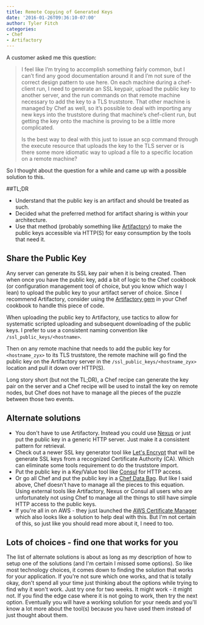 ```yaml
---
title: Remote Copying of Generated Keys
date: '2016-01-26T09:36:10-07:00'
author: Tyler Fitch
categories:
- Chef
- Artifactory
---
```

A customer asked me this question:

> I feel like I’m trying to accomplish something fairly common, but I can’t find any good documentation around it and I’m not sure of the correct design pattern to use here. On each machine during a chef-client run, I need to generate an SSL keypair, upload the public key to another server, and the run commands on that remote machine necessary to add the key to a TLS truststore. That other machine is managed by Chef as well, so it’s possible to deal with importing any new keys into the truststore during that machine’s chef-client run, but getting the key onto the machine is proving to be a little more complicated.
>
> Is the best way to deal with this just to issue an scp command through the execute resource that uploads the key to the TLS server or is there some more idiomatic way to upload a file to a specific location on a remote machine?

So I thought about the question for a while and came up with a possible solution to this.

##TL;DR
* Understand that the public key is an artifact and should be treated as such.
* Decided what the preferred method for artifact sharing is within your architecture.
* Use that method (probably something like [Artifactory](https://www.jfrog.com/artifactory/)) to make the public keys accessible via HTTP(S) for easy consumption by the tools that need it.

## Share the Public Key

Any server can generate its SSL key pair when it is being created.  Then when once you have the public key, add a bit of logic to the Chef cookbook (or configuration management tool of choice, but you know which way I lean) to upload the public key to your artifact server of choice.  Since I recommend Artifactory, consider using the [Artifactory gem](https://github.com/chef/artifactory-client) in your Chef cookbook to handle this piece of code.

When uploading the public key to Artifactory, use tactics to allow for systematic scripted uploading and subsequent downloading of the public keys.  I prefer to use a consistent naming convention like `/ssl_public_keys/<hostname>`.

Then on any remote machine that needs to add the public key for `<hostname_zyx>` to its TLS truststore, the remote machine will go find the public key on the Artifactory server in the `/ssl_public_keys/<hostname_zyx>` location and pull it down over HTTP(S).

Long story short (but not the TL;DR), a Chef recipe can generate the key pair on the server and a Chef recipe will be used to install the key on remote nodes, but Chef does not have to manage all the pieces of the puzzle between those two events.

## Alternate solutions
* You don't have to use Artifactory.  Instead you could use [Nexus](http://www.sonatype.org/nexus/) or just put the public key in a generic HTTP server.  Just make it a consistent pattern for retrieval.
* Check out a newer SSL key generator tool like [Let's Encrypt](https://letsencrypt.org/) that will be generate SSL keys from a recognized Certificate Authority (CA).  Which can eliminate some tools requirement to do the truststore import.
* Put the public key in a Key/Value tool like [Consul](https://www.consul.io/intro/getting-started/kv.html) for HTTP access.
* Or go all Chef and put the public key in a [Chef Data Bag](https://docs.chef.io/data_bags.html).  But like I said above, Chef doesn't have to manage all the pieces to this equation.  Using external tools like Artifactory, Nexus or Consul all users who are unfortunately not using Chef to manage all the things to still have simple HTTP access to the public keys.
* If you're all in on AWS - they just launched the [AWS Certificate Manager](https://aws.amazon.com/blogs/aws/new-aws-certificate-manager-deploy-ssltls-based-apps-on-aws/) which also looks like a solution to help deal with this.  But I'm not certain of this, so just like you should read more about it, I need to too.

## Lots of choices - find one that works for you
The list of alternate solutions is about as long as my description of how to setup one of the solutions (and I'm certain I missed some options).  So like most technology choices, it comes down to finding the solution that works for your application.  If you're not sure which one works, and that is totally okay, don't spend all your time just thinking about the options while trying to find why it won't work.  Just try one for two weeks.  It might work - it might not.  If you find the edge case where it is not going to work, then try the next option.  Eventually you will have a working solution for your needs and you'll know a lot more about the tool(s) because you have used them instead of just thought about them.
